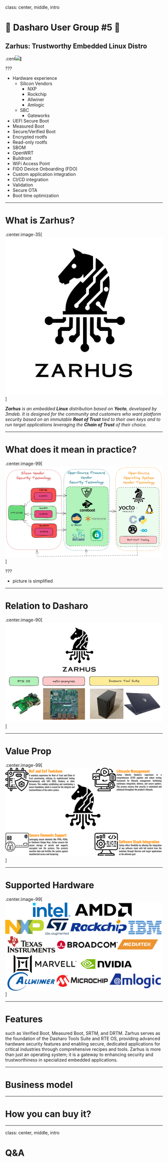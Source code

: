 class: center, middle, intro

# &#x1F44B; Dasharo User Group #5 &#x1F389;

## Zarhus: Trustworthy Embedded Linux Distro

.center[<img src="/remark-templates/dasharo-presentation-template/images/dasharo-sygnet-white.svg" width="150px" style="margin-left:-20px">]

???

<!--
SPDX-FileCopyrightText: 2024 3mdeb <contact@3mdeb.com>

SPDX-License-Identifier: CC-BY-SA-4.0
-->

- Hardware experience
  - Silicon Vendors
    - NXP
    - Rockchip
    - Allwiner
    - Amlogic
  - SBC
    - Gateworks
- UEFI Secure Boot
- Measured Boot
- Secure/Verified Boot
- Encrypted rootfs
- Read-only rootfs
- SBOM
- OpenWRT
- Buildroot
- WiFi Access Point
- FIDO Device Onboarding (FDO)
- Custom application integration
- CI/CD integration
- Validation
- Secure OTA
- Boot time optimization

---

# What is Zarhus?

.center.image-35[![](/img/zarhus_logo.png)]

_**Zarhus** is an embedded **Linux** distribution based on **Yocto**, developed by
3mdeb. It is designed for the community and customers who want platform
security based on an immutable **Root of Trust** tied to their own keys and to
run target applications leveraging the **Chain of Trust** of their choice._

---

# What does it mean in practice?

.center.image-99[![](/img/zarhus_in_ecosystem.png)]

???

- picture is simplified

---

# Relation to Dasharo

.center.image-90[![](/img/zarhus-dasharo-relation.png)]

---

# Value Prop

.center.image-99[![](/img/zarhus_value_prop.svg)]

---

# Supported Hardware

.center.image-99[![](/img/zarhus_supported_hw.svg)]

---

# Features

such as Verified Boot, Measured Boot, SRTM, and DRTM. Zarhus serves as the foundation of the Dasharo Tools Suite and RTE OS, providing advanced hardware security features and enabling secure, dedicated applications for critical industries through comprehensive recipes and tools. Zarhus is more than just an operating system; it is a gateway to enhancing security and trustworthiness in specialized embedded applications.

---

# Business model

---

# How you can buy it?

---

class: center, middle, intro

# Q&A
